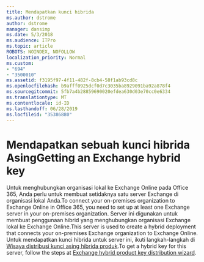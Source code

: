 ```yaml
---
title: Mendapatkan kunci hibrida
ms.author: dstrome
author: dstrome
manager: dansimp
ms.date: 5/3/2018
ms.audience: ITPro
ms.topic: article
ROBOTS: NOINDEX, NOFOLLOW
localization_priority: Normal
ms.custom:
- "694"
- "3500010"
ms.assetid: f3195f97-4f11-482f-8cb4-58f1ab93cd8c
ms.openlocfilehash: b9afff0925dcf0d7c3035ba8929091ba92a878f4
ms.sourcegitcommit: 5fb7a4b28859690020efdea630d03e70cc0e6334
ms.translationtype: MT
ms.contentlocale: id-ID
ms.lasthandoff: 06/28/2019
ms.locfileid: "35386880"
---
```

# <a name="getting-an-exchange-hybrid-key"></a><span data-ttu-id="d24a1-102">Mendapatkan sebuah kunci hibrida Asing</span><span class="sxs-lookup"><span data-stu-id="d24a1-102">Getting an Exchange hybrid key</span></span>

<span data-ttu-id="d24a1-103">Untuk menghubungkan organisasi lokal ke Exchange Online pada Office 365, Anda perlu untuk membuat setidaknya satu server Exchange di organisasi lokal Anda.</span><span class="sxs-lookup"><span data-stu-id="d24a1-103">To connect your on-premises organization to Exchange Online in Office 365, you need to set up at least one Exchange server in your on-premises organization.</span></span> <span data-ttu-id="d24a1-104">Server ini digunakan untuk membuat penggunaan hibrid yang menghubungkan organisasi Exchange lokal ke Exchange Online.</span><span class="sxs-lookup"><span data-stu-id="d24a1-104">This server is used to create a hybrid deployment that connects your on-premises Exchange organization to Exchange Online.</span></span> <span data-ttu-id="d24a1-105">Untuk mendapatkan kunci hibrida untuk server ini, ikuti langkah-langkah di [Wisaya distribusi kunci asing hibrida produk](https://aka.ms/hybridkey).</span><span class="sxs-lookup"><span data-stu-id="d24a1-105">To get a hybrid key for this server, follow the steps at [Exchange hybrid product key distribution wizard](https://aka.ms/hybridkey).</span></span>
  